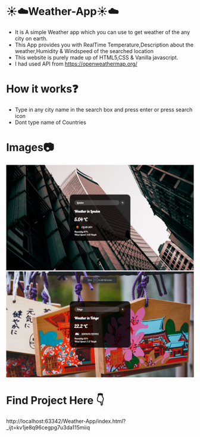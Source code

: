 # :sunny::cloud:Weather-App:sunny::cloud:
- It is A simple Weather app which you can use to get weather of the any city on earth.
- This App provides you with RealTime Temperature,Description about the weather,Humidity & Windspeed of the searched location
- This website is purely made up of HTML5,CSS & Vanilla javascript.
- I had used API from https://openweathermap.org/

# How it works:question:

- Type in any city name in the search box and press enter or press search icon
- Dont type name of Countries

# Images:camera:
<img src="Screenshot (268).png">
<img src="Screenshot (267).png">

# Find Project Here :point_down:
http://localhost:63342/Weather-App/index.html?_ijt=kv1je8q96cegpg7u3da115miiq
